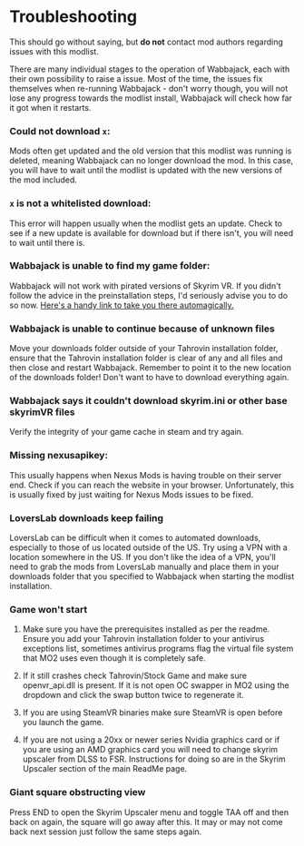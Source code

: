 # Troubleshooting
This should go without saying, but **do not** contact mod authors regarding issues with this modlist.

There are many individual stages to the operation of Wabbajack, each with their own possibility to raise a issue. Most of the time, the issues fix themselves when re-running Wabbajack - don't worry though, you will not lose any progress towards the modlist install, Wabbajack will check how far it got when it restarts.

### Could not download `x`:
Mods often get updated and the old version that this modlist was running is deleted, meaning Wabbajack can no longer download the mod. In this case, you will have to wait until the modlist is updated with the new versions of the mod included.

### `x` is not a whitelisted download:
This error will happen usually when the modlist gets an update. Check to see if a new update is available for download but if there isn't, you will need to wait until there is.

### Wabbajack is unable to find my game folder:
Wabbajack will not work with pirated versions of Skyrim VR. If you didn't follow the advice in the preinstallation steps, I'd seriously advise you to do so now. [Here's a handy link to take you there automagically.](README.md\#Preparation)

### Wabbajack is unable to continue because of unknown files
Move your downloads folder outside of your Tahrovin installation folder, ensure that the Tahrovin installation folder is clear of any and all files and then close and restart Wabbajack. Remember to point it to the new location of the downloads folder! Don't want to have to download everything again.

### Wabbajack says it couldn't download skyrim.ini or other base skyrimVR files
Verify the integrity of your game cache in steam and try again.

### Missing nexusapikey:
This usually happens when Nexus Mods is having trouble on their server end. Check if you can reach the website in your browser. Unfortunately, this is usually fixed by just waiting for Nexus Mods issues to be fixed.

### LoversLab downloads keep failing
LoversLab can be difficult when it comes to automated downloads, especially to those of us located outside of the US. Try using a VPN with a location somewhere in the US. If you don't like the idea of a VPN, you'll need to grab the mods from LoversLab manually and place them in your downloads folder that you specified to Wabbajack when starting the modlist installation.

### Game won't start
1. Make sure you have the prerequisites installed as per the readme. Ensure you add your Tahrovin installation folder to your antivirus exceptions list, sometimes antivirus programs flag the virtual file system that MO2 uses even though it is completely safe.

2. If it still crashes check Tahrovin/Stock Game and make sure openvr_api.dll is present. If it is not open OC swapper in MO2 using the dropdown and click the swap button twice to regenerate it.

3. If you are using SteamVR binaries make sure SteamVR is open before you launch the game.

4. If you are not using a 20xx or newer series Nvidia graphics card or if you are using an AMD graphics card you will need to change skyrim upscaler from DLSS to FSR. Instructions for doing so are in the Skyrim Upscaler section of the main ReadMe page.

### Giant square obstructing view
Press END to open the Skyrim Upscaler menu and toggle TAA off and then back on again, the square will go away after this. It may or may not come back next session just follow the same steps again.